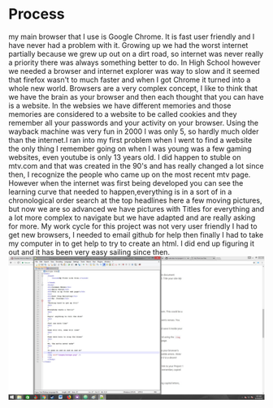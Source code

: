 <h1>Process</h1>
my main browser that I use is Google Chrome. It is fast user friendly and I have never had a problem with it.
Growing up we had the worst internet partially because we grew up out on a dirt road, so internet was never 
really a priority there was always something better to do. In High School however we needed a browser and 
internet explorer was way to slow and it seemed that firefox wasn't to much faster and when I got Chrome it
turned into a whole new world. Browsers are a very complex concept, I like to think that we have the brain 
as your browser and then each thought that you can have is a website. In the websies we have different 
memories and those memories are considered to a website to be called cookies and they remember all your
passwords and your activity on your browser. Using the wayback machine was very fun in 2000 I was only 5, so
hardly much older than the internet.I ran into my first problem when I went to find a website the only thing
I remember going on when I was young was a few gaming websites, even youtube is only 13 years old.  I did 
happen to stuble on mtv.com and that was created in the 90's and has really changed a lot since then, I 
recognize the people who came up on the most recent mtv page. However when the internet was first being 
developed you can see the learning curve that needed to happen,everything is in a sort of in a chronological 
order search at the top headlines here a few moving pictures, but now we are so advanced we have pictures with 
Titles for everything and a lot more complex to navigate but we have adapted and are really asking for more.
My work cycle for this project was not very user friendly I had to get new browsers, I needed to email github for
help then finally I had to take my computer in to get help to try to create an html.  I did end up figuring it out
and it has been very easy sailing since then.
<img src="images/process.jpg">
